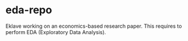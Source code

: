 # eda-repo
Eklave working on an economics-based research paper. This requires to perform EDA (Exploratory Data Analysis).
